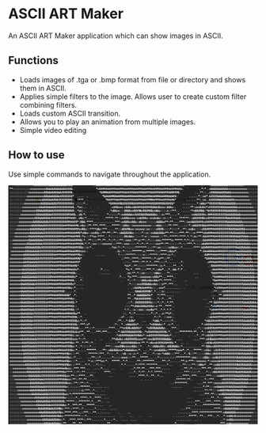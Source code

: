 # ASCII ART Maker
An ASCII ART Maker application which can show images in ASCII.
## Functions
* Loads images of .tga or .bmp format from file or directory and shows them in ASCII.
* Applies simple filters to the image. Allows user to create custom filter combining filters.
* Loads custom ASCII transition.
* Allows you to play an animation from multiple images. 
* Simple video editing 

## How to use
Use simple commands to navigate throughout the application. 

![alt text](pic.png "Title")
